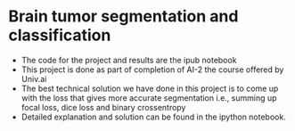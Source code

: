 # Brain tumor segmentation and classification
- The code for the project and results are the ipub notebook
- This project is done as part of completion of AI-2 the course offered by Univ.ai
- The best technical solution we have done in this project is to come up with the loss that gives more accurate segmentation i.e., summing up focal loss, dice loss and binary crossentropy
- Detailed explanation and solution can be found in the ipython notebook. 
